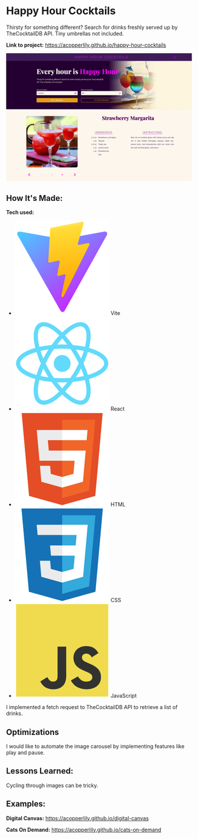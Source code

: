 # Happy Hour Cocktails
Thirsty for something different? Search for drinks freshly served up by TheCocktailDB API. Tiny umbrellas not included.

**Link to project:** https://acopperlily.github.io/happy-hour-cocktails

![Screenshot of Happy Hour Cocktails website](https://raw.githubusercontent.com/acopperlily/portfolio/main/src/assets/happy-hour-cocktails.webp)

## How It's Made:

**Tech used:** 
- ![vite](./src/assets/vite.svg) Vite
- ![react](./src/assets/react.svg) React
- ![html](./src/assets/html.svg) HTML
- ![css](./src/assets/css.svg) CSS
- ![javascript](./src/assets/javascript.svg) JavaScript

I implemented a fetch request to TheCocktailDB API to retrieve a list of drinks.

## Optimizations

I would like to automate the image carousel by implementing features like play and pause.

## Lessons Learned:

Cycling through images can be tricky.

## Examples:

**Digital Canvas:** https://acopperlily.github.io/digital-canvas

**Cats On Demand:** https://acopperlily.github.io/cats-on-demand
